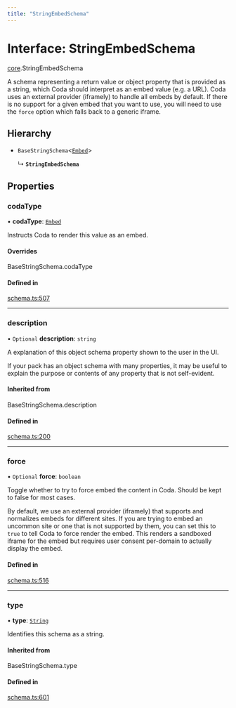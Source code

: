 ```yaml
---
title: "StringEmbedSchema"
---
```

# Interface: StringEmbedSchema

[core](../modules/core.md).StringEmbedSchema

A schema representing a return value or object property that is provided as a string,
which Coda should interpret as an embed value (e.g. a URL). Coda uses an external provider (iframely)
to handle all embeds by default. If there is no support for a given embed that you want to use,
you will need to use the `force` option which falls back to a generic iframe.

## Hierarchy

- `BaseStringSchema`<[`Embed`](../enums/core.ValueHintType.md#embed)\>

  ↳ **`StringEmbedSchema`**

## Properties

### codaType

• **codaType**: [`Embed`](../enums/core.ValueHintType.md#embed)

Instructs Coda to render this value as an embed.

#### Overrides

BaseStringSchema.codaType

#### Defined in

[schema.ts:507](https://github.com/coda/packs-sdk/blob/main/schema.ts#L507)

___

### description

• `Optional` **description**: `string`

A explanation of this object schema property shown to the user in the UI.

If your pack has an object schema with many properties, it may be useful to
explain the purpose or contents of any property that is not self-evident.

#### Inherited from

BaseStringSchema.description

#### Defined in

[schema.ts:200](https://github.com/coda/packs-sdk/blob/main/schema.ts#L200)

___

### force

• `Optional` **force**: `boolean`

Toggle whether to try to force embed the content in Coda. Should be kept to false for most cases.

By default, we use an external provider (iframely) that supports and normalizes embeds for different sites.
If you are trying to embed an uncommon site or one that is not supported by them,
you can set this to `true` to tell Coda to force render the embed. This renders a sandboxed iframe for the embed
but requires user consent per-domain to actually display the embed.

#### Defined in

[schema.ts:516](https://github.com/coda/packs-sdk/blob/main/schema.ts#L516)

___

### type

• **type**: [`String`](../enums/core.ValueType.md#string)

Identifies this schema as a string.

#### Inherited from

BaseStringSchema.type

#### Defined in

[schema.ts:601](https://github.com/coda/packs-sdk/blob/main/schema.ts#L601)
